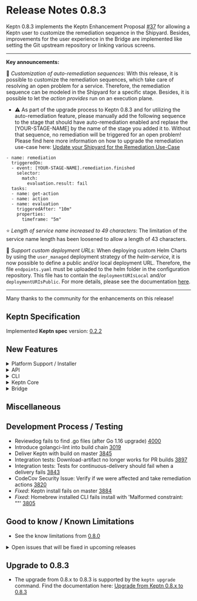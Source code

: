 # Release Notes 0.8.3

Keptn 0.8.3 implements the Keptn Enhancement Proposal [#37](https://github.com/keptn/enhancement-proposals/pull/37) for allowing a Keptn user to customize the remediation sequence in the Shipyard. Besides, improvements for the user experience in the Bridge are implemented like setting the Git upstream repository or linking various screens. 

---

**Key announcements:**

:tada: *Customization of auto-remediation sequences*: With this release, it is possible to customize the remediation sequences, which take care of resolving an open problem for a service. Therefore, the remediation sequence can be modeled in the Shipyard for a specific stage. Besides, it is possible to let the *action provides* run on an execution plane. 

  - :warning: As part of the upgrade process to Keptn 0.8.3 and for utilizing the auto-remediation feature, please manually add the following sequence to the stage that should have auto-remediation enabled and replase the [YOUR-STAGE-NAME] by the name of the stage you added it to. Without that sequence, no remediation will be triggered for an open problem! Please find here more information on how to upgrade the remediation use-case here: [Update your Shipyard for the Remediation Use-Case](https://keptn.sh/docs/0.8.x/operate/upgrade/#upgrade-from-keptn-0-8-2-to-0-8-3) 

  ```
  - name: remediation
    triggeredOn: 
    - event: [YOUR-STAGE-NAME].remediation.finished
      selector:
        match:
          evaluation.result: fail
    tasks:
    - name: get-action 
    - name: action
    - name: evaluation
      triggeredAfter: "10m"
      properties:
        timeframe: "5m"
  ```

:star: *Length of service name increased to 49 characters*: The limitation of the service name length has been loosened to allow a length of 43 characters.

:rocket: *Support custom deployment URLs*: When deploying custom Helm Charts by using the `user_managed` deployment strategy of the *helm-service*, it is now possible to define a public and/or local deployment URL. Therefore, the file `endpoints.yaml` must be uploaded to the helm folder in the configuration repository. This file has to contain the `deploymentURIsLocal` and/or `deploymentURIsPublic`. For more details, please see the documentation [here](https://keptn.sh/docs/0.8.x/continuous_delivery/deployment_helm/#user-managed-deployments-experimental).

---

Many thanks to the community for the enhancements on this release! 
 
## Keptn Specification

Implemented **Keptn spec** version: [0.2.2](https://github.com/keptn/spec/tree/0.2.2)

## New Features

<details><summary>Platform Support / Installer</summary>
<p>

- n/a

</p>
</details>

<details><summary>API</summary>
<p>

- Implementation of `/v1/sequence` endpoint [3796](https://github.com/keptn/keptn/issues/3796)
- Sequence endpoint: Allow to filter sequence states by name and status [3991](https://github.com/keptn/keptn/issues/3991)
- *Fixed*: `configure monitoring` not functioning according to spec [3638](https://github.com/keptn/keptn/issues/3638)

</p>
</details>

<details><summary>CLI</summary>
<p>

- Remove RemediationTriggered/Started/Finished, add GetActionTriggered/Started/Finished [4084](https://github.com/keptn/keptn/issues/4084)

</p>
</details>

<details><summary>Keptn Core</summary>
<p>

- *all*: 
  - Upgrade CLI and Keptn-services to latest Go release (e.g., go 1.16) [2936](https://github.com/keptn/keptn/issues/2936)
  - Length of service names is too restrictive [3585](https://github.com/keptn/keptn/issues/3585)

- *distributor*:
  - Distributor for remote execution plane needs to handle the case of slowly responding services [3893](https://github.com/keptn/keptn/issues/3893)
  - *Fixed*: Duplicated Helm Deployment.Started/Finished CloudEvents when using helm-service on a remote execution plane [3888](https://github.com/keptn/keptn/issues/3888)
  - *Fixed*: Distributor of shipyard-controller OOM crash after flooding it with events [3969](https://github.com/keptn/keptn/issues/3969)

- *helm-service/jmeter-service*:
  - Helm/JMeter charts do not honour 'remoteControlPlane.api.apiValidateTls: false' in template [3865](https://github.com/keptn/keptn/issues/3865)
  - Support custom deployment URLs for user-managed deployments [3757](https://github.com/keptn/keptn/issues/3757)

- *jmeter-service*:
  - *Fixed*: JMeter service doesn't work for regular http/https URL as it infer the default http/https port from the URL [3916](https://github.com/keptn/keptn/issues/3916)

- *lighthouse-service*:
  - Allow timeframe to be passed via CloudEvent [4079](https://github.com/keptn/keptn/issues/4079)

- *remediation-service*:
  - Use rootCause field instead problemTitle [3755](https://github.com/keptn/keptn/issues/3755)
  - Clean-up remediation-service to not control the remediation sequence [3682](https://github.com/keptn/keptn/issues/3682)

- *shipyard-controller*:
  - Implement looping-mechanism via shipyard-controller [3683](https://github.com/keptn/keptn/issues/3683)
  - *Fixed*: Timestamps of delayed events are not set properly [4096](https://github.com/keptn/keptn/issues/4096)
  - *Fixed*: TriggeredID of `<stage>.<sequence>.finished` events not set properly [4091](https://github.com/keptn/keptn/issues/4091)
  - *Fixed*: Response time degredation at `/v1/event` endpoint [3962](https://github.com/keptn/keptn/issues/3962)

</p>
</details>

<details><summary>Bridge</summary>
<p>

- *Enhancements:*
  - No empty panel when no evaluation happened for a service in a stage [3941](https://github.com/keptn/keptn/issues/3941)
  - Switching projects without loosing context [3944](https://github.com/keptn/keptn/issues/3944)
  - Keptn bridge support for error pages [3925](https://github.com/keptn/keptn/issues/3925)
  - Bridge index.html should not be delivered with a 7 day cache header [3876](https://github.com/keptn/keptn/issues/3876)
  - Save service filter in environment screen project specific [3994](https://github.com/keptn/keptn/issues/3994)
  - Provide better navigation from full screen evaluation screen [3538](https://github.com/keptn/keptn/issues/3538)
  - Set Git upstream URL via Settings page [3417](https://github.com/keptn/keptn/issues/3417)
  - Service screen: Show stages the deployment went through [3713](https://github.com/keptn/keptn/issues/3713)
  - Environment screen: Click on sequence opens Sequence screen [3887](https://github.com/keptn/keptn/issues/3887)
  - Environment screen: Click on deployment opens Service screen [3760](https://github.com/keptn/keptn/issues/3760)
  - Environment screen: Filter for Service(s) [3759](https://github.com/keptn/keptn/issues/3759)
  - Bridge Menu: Use icons instead of text labels [3643](https://github.com/keptn/keptn/issues/3643)
  - OAuth/OpenID Connect based login for Keptn bridge [3448](https://github.com/keptn/keptn/issues/3448)

- *Fixes:*
  - *Fixed*: Bridge shows ${this.currentTime} instead of current time [3961](https://github.com/keptn/keptn/issues/3961)
  - *Fixed*: Service-filter and stage-details do not reset on project-change [3993](https://github.com/keptn/keptn/issues/3993)
  - *Fixed*: Incorrect heatmap width when switching chart type [3851](https://github.com/keptn/keptn/issues/3851)
  - *Fixed*: The notification messages in Bridge duplicate when the version check toggle is updated [3896](https://github.com/keptn/keptn/issues/3896)
  - *Fixed*: Show currently selected project [3912](https://github.com/keptn/keptn/issues/3912)
  - *Fixed*: Bridge in Quality gates only use-case breaks on the same sequence and task name "evaluation" [3927](https://github.com/keptn/keptn/issues/3927)
  - *Fixed*: Last Evaluation label is not visible in case of too many evaluations in the chart [3811](https://github.com/keptn/keptn/issues/3811)
  - *Fixed*: The chosen project is not selected and disappears after refresh (F5) [3853](https://github.com/keptn/keptn/issues/3853)
  - *Fixed*: Switch between the tabs Environment/Services, the expand/collapse icon is changed but Evaluation items remain expanded [3814](https://github.com/keptn/keptn/issues/3814)
  - *Fixed*: Bridge shows "started" wording on status.changed [3583](https://github.com/keptn/keptn/issues/3585)


</p>
</details>

## Miscellaneous


## Development Process / Testing

- Reviewdog fails to find .go files (after Go 1.16 upgrade) [4000](https://github.com/keptn/keptn/issues/4000)
- Introduce golangci-lint into build chain [3019](https://github.com/keptn/keptn/issues/3019)
- Deliver Keptn with build on master [3845](https://github.com/keptn/keptn/issues/3845)
- Integration tests: Download-artifact no longer works for PR builds [3897](https://github.com/keptn/keptn/issues/3897)
- Integration tests: Tests for continuous-delivery should fail when a delivery fails [3843](https://github.com/keptn/keptn/issues/3843)
- CodeCov Security Issue: Verify if we were affected and take remediation actions [3820](https://github.com/keptn/keptn/issues/3820)
- *Fixed*: Keptn install fails on master [3884](https://github.com/keptn/keptn/issues/3884)
- *Fixed*: Homebrew installed CLI fails install with 'Malformed constraint: ""' [3805](https://github.com/keptn/keptn/issues/3805)

## Good to know / Known Limitations

- See the know limitations from [0.8.0](https://github.com/keptn/keptn/releases/tag/0.8.0)

<details><summary>Open issues that will be fixed in upcoming releases</summary>
<p>

  <!--TODO: final check-->
  - *Response time degradation in configuration-service* when using a Git Upstream (e.g., GitHub) [4066](https://github.com/keptn/keptn/issues/4066)
  - *Reponse time degradation in lighthouse-service* when spamming get-sil-events [4065](https://github.com/keptn/keptn/issues/4065)
  - Shipyard-controller keeps sending events for tasks with the same name indefinitely [4039](https://github.com/keptn/keptn/issues/4039)
  - Selection change in heatmap does not always update SLO table - needs second click [4007](https://github.com/keptn/keptn/issues/4007)
  - Mongodb OOM crash after flooding it with events [3968](https://github.com/keptn/keptn/issues/3968)
  - `keptn upgrade` getLatestKeptnRelease returns the wrong version [3841](https://github.com/keptn/keptn/issues/3841)
  - Inconsistent usage of user-managed and user_managed causing issues [3624](https://github.com/keptn/keptn/issues/3624)
 

</p>
</details>

## Upgrade to 0.8.3

- The upgrade from 0.8.x to 0.8.3 is supported by the `keptn upgrade` command. Find the documentation here: [Upgrade from Keptn 0.8.x to 0.8.3](https://keptn.sh/docs/0.8.x/operate/upgrade/#upgrade-from-keptn-0-8-2-to-0-8-3)